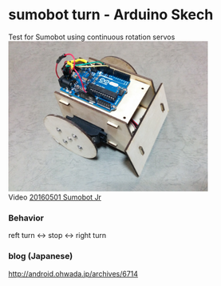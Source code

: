 # sumobot turn - Arduino Skech 

Test for Sumobot using continuous rotation servos <br>
<img src="https://github.com/FabLabKannai/SumobotJr/blob/master/docs/completion.jpg" width="400" /> <br/>
Video [20160501 Sumobot Jr](https://www.youtube.com/watch?v=96kZ15I-gVY) <br/>

### Behavior
reft turn <-> stop <-> right turn <br/>

### blog (Japanese)
http://android.ohwada.jp/archives/6714
